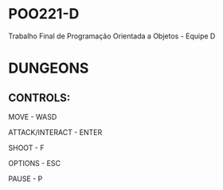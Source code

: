 # POO221-D
Trabalho Final de Programação Orientada a Objetos - Equipe D

# DUNGEONS

## CONTROLS:
<p>MOVE - WASD</ p>
<p>ATTACK/INTERACT - ENTER</ p>
<p>SHOOT - F</ p>
<p>OPTIONS - ESC</ p>
<p>PAUSE - P</ p>
